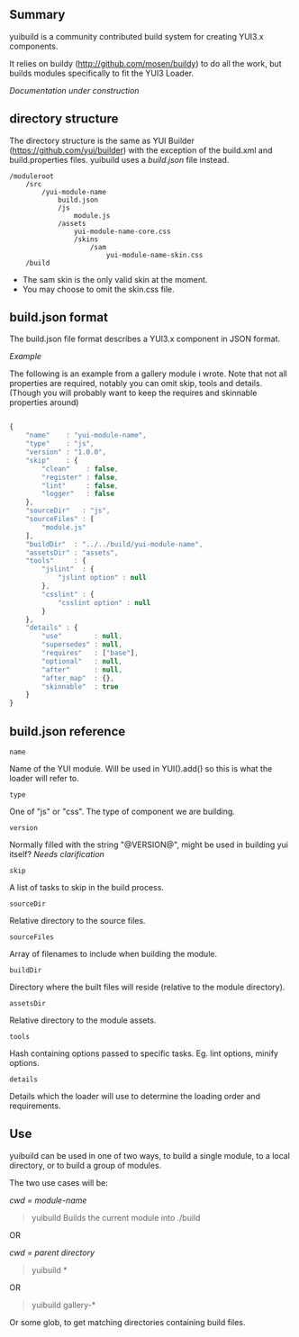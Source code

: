Summary
-------

yuibuild is a community contributed build system for creating YUI3.x components.

It relies on buildy (http://github.com/mosen/buildy) to do all the work, but builds
modules specifically to fit the YUI3 Loader.

*Documentation under construction*

directory structure
-------------------

The directory structure is the same as YUI Builder (https://github.com/yui/builder) with the exception of the
build.xml and build.properties files. yuibuild uses a *build.json* file instead.

```
/moduleroot
    /src
        /yui-module-name
            build.json
            /js
                module.js
            /assets
                yui-module-name-core.css
                /skins
                    /sam
                        yui-module-name-skin.css
    /build
```

* The sam skin is the only valid skin at the moment.
* You may choose to omit the skin.css file.

build.json format
-----------------

The build.json file format describes a YUI3.x component in JSON format.

_Example_

The following is an example from a gallery module i wrote.
Note that not all properties are required, notably you can omit skip, tools and details.
(Though you will probably want to keep the requires and skinnable properties around)

```javascript

{
    "name"    : "yui-module-name",
    "type"    : "js",
    "version" : "1.0.0",
    "skip"    : {
        "clean"    : false,
        "register" : false,
        "lint"     : false,
        "logger"   : false
    },
    "sourceDir"   : "js",
    "sourceFiles" : [
        "module.js"
    ],
    "buildDir"  : "../../build/yui-module-name",
    "assetsDir" : "assets",
    "tools"     : {
        "jslint"  : {
            "jslint option" : null
        },
        "csslint" : {
            "csslint option" : null
        }
    },
    "details" : {
        "use"        : null,
        "supersedes" : null,
        "requires"   : ["base"],
        "optional"   : null,
        "after"      : null,
        "after_map"  : {},
        "skinnable"  : true
    }
}

```

build.json reference
--------------------

`name`

Name of the YUI module. Will be used in YUI().add() so this is what
the loader will refer to.

`type`

One of "js" or "css". The type of component we are building.

`version`

Normally filled with the string "@VERSION@", might be used in building yui itself? *Needs clarification*

`skip`

A list of tasks to skip in the build process.

`sourceDir`

Relative directory to the source files.

`sourceFiles`

Array of filenames to include when building the module.

`buildDir`

Directory where the built files will reside (relative to the module directory).

`assetsDir`

Relative directory to the module assets.

`tools`

Hash containing options passed to specific tasks.
Eg. lint options, minify options.

`details`

Details which the loader will use to determine the loading order and requirements.

Use
---

yuibuild can be used in one of two ways, to build a single module, to a local
directory, or to build a group of modules.

The two use cases will be:

*cwd = module-name*

> yuibuild
Builds the current module into ./build

OR

*cwd = parent directory*

> yuibuild *

OR

> yuibuild gallery-*

Or some glob, to get matching directories containing build files.